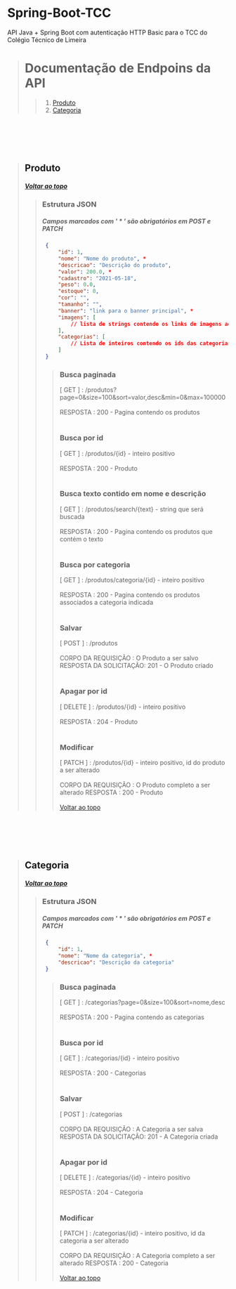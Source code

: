 # <a name="topo">Spring-Boot-TCC</a>
API Java + Spring Boot com autenticação HTTP Basic para o TCC do Colégio Técnico de Limeira

> # Documentação de Endpoins da API
>> 1. [Produto](#produto)
>> 1. [Categoria](#categoria)

<br /><br /><br /><br />


> ## <a name="produto">Produto</a>
> #####  [Voltar ao topo](#topo)
>> ### Estrutura JSON
>> ##### Campos marcados com ' * ' são obrigatórios em POST e PATCH
>> ``` JSON
>>	{
>>	    "id": 1,
>>	    "nome": "Nome do produto", *
>>	    "descricao": "Descrição do produto",
>>	    "valor": 200.0, *
>>	    "cadastro": "2021-05-18",
>>	    "peso": 0.0,
>>	    "estoque": 0,
>>	    "cor": "",
>>	    "tamanho": "",
>>	    "banner": "link para o banner principal", *
>>	    "imagens": [
>>	        // lista de strings contendo os links de imagens adicionais
>>	    ],
>>	    "categorias": [
>>			// Lista de inteiros contendo os ids das categorias
>>		]
>>	}
>> ```
>>> ### Busca paginada
>>> [ GET ]  : /produtos?page=0&size=100&sort=valor,desc&min=0&max=100000
>>> <br /><br />
>>> RESPOSTA : 200 - Pagina contendo os produtos
>>> <br /><br />
>>> 
>>> 
>>> ### Busca por id
>>> [ GET ]  : /produtos/{id} - inteiro positivo
>>> <br /><br />
>>> RESPOSTA : 200 - Produto
>>> <br /><br />
>>> 
>>> 
>>> ### Busca texto contido em nome e descrição
>>> [ GET ]  : /produtos/search/{text} - string que será buscada
>>> <br /><br />
>>> RESPOSTA : 200 - Pagina contendo os produtos que contém o texto
>>> <br /><br />
>>> 
>>> 
>>> ### Busca por categoria
>>> [ GET ]  : /produtos/categoria/{id} - inteiro positivo 
>>> <br /><br />
>>> RESPOSTA : 200 - Pagina contendo os produtos associados a categoria indicada
>>> <br /><br />
>>> 
>>> 
>>> ### Salvar
>>> [ POST ]  : /produtos
>>> <br /><br />
>>> CORPO DA REQUISIÇÃO    : O Produto a ser salvo
>>> RESPOSTA DA SOLICITAÇÃO: 201 - O Produto criado
>>> <br /><br />
>>> 
>>> 
>>> ### Apagar por id
>>> [ DELETE ]  : /produtos/{id} - inteiro positivo
>>> <br /><br />
>>> RESPOSTA : 204 - Produto
>>> <br /><br />
>>> 
>>> 
>>> ### Modificar
>>> [ PATCH ]  : /produtos/{id} - inteiro positivo, id do produto a ser alterado
>>> <br /><br />
>>> CORPO DA REQUISIÇÃO    : O Produto completo a ser alterado
>>> RESPOSTA : 200 - Produto
>>> <br /><br />
>>> [Voltar ao topo](#topo)

<br /><br /><br /><br />


> ## <a name="categoria">Categoria</a>
> #####  [Voltar ao topo](#topo)
>> ### Estrutura JSON
>> ##### Campos marcados com ' * ' são obrigatórios em POST e PATCH
>> ``` JSON
>>	{
>>	    "id": 1,
>>	    "nome": "Nome da categoria", *
>>	    "descricao": "Descrição da categoria"
>>	}
>> ```
>>> ### Busca paginada
>>> [ GET ]  : /categorias?page=0&size=100&sort=nome,desc
>>> <br /><br />
>>> RESPOSTA : 200 - Pagina contendo as categorias
>>> <br /><br />
>>> 
>>> 
>>> ### Busca por id
>>> [ GET ]  : /categorias/{id} - inteiro positivo
>>> <br /><br />
>>> RESPOSTA : 200 - Categorias
>>> <br /><br />
>>> 
>>> 
>>> ### Salvar
>>> [ POST ]  : /categorias
>>> <br /><br />
>>> CORPO DA REQUISIÇÃO    : A Categoria a ser salva
>>> RESPOSTA DA SOLICITAÇÃO: 201 - A Categoria criada
>>> <br /><br />
>>> 
>>> 
>>> ### Apagar por id
>>> [ DELETE ]  : /categorias/{id} - inteiro positivo
>>> <br /><br />
>>> RESPOSTA : 204 - Categoria
>>> <br /><br />
>>> 
>>> 
>>> ### Modificar
>>> [ PATCH ]  : /categorias/{id} - inteiro positivo, id da categoria a ser alterado
>>> <br /><br />
>>> CORPO DA REQUISIÇÃO    : A Categoria completo a ser alterado
>>> RESPOSTA : 200 - Categoria
>>> <br /><br />
>>> [Voltar ao topo](#topo)

